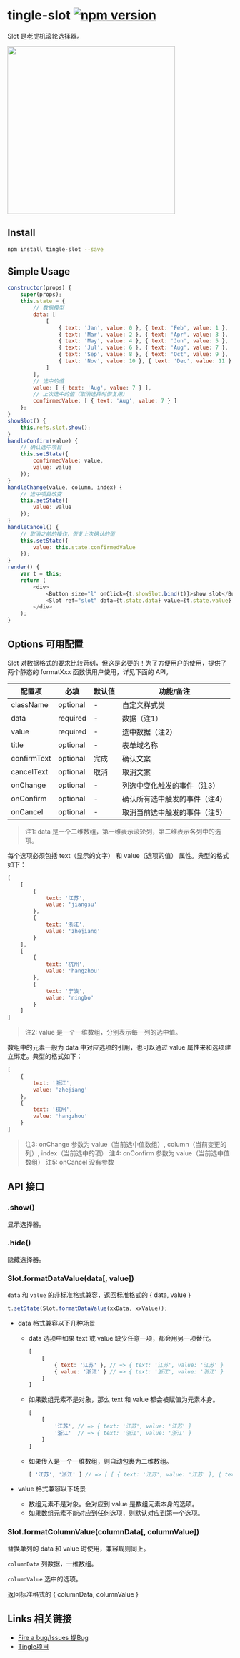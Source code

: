# tingle-slot [![npm version](https://badge.fury.io/js/tingle-slot.svg)](http://badge.fury.io/js/tingle-slot)

Slot 是老虎机滚轮选择器。

<img src="https://img.alicdn.com/tps/TB1onQXJpXXXXbCXXXXXXXXXXXX-750-1254.png" width="375"/>

## Install

```bash
npm install tingle-slot --save
```

## Simple Usage

```js
constructor(props) {
    super(props);
    this.state = {
        // 数据模型
        data: [
            [
                { text: 'Jan', value: 0 }, { text: 'Feb', value: 1 },
                { text: 'Mar', value: 2 }, { text: 'Apr', value: 3 },
                { text: 'May', value: 4 }, { text: 'Jun', value: 5 },
                { text: 'Jul', value: 6 }, { text: 'Aug', value: 7 },
                { text: 'Sep', value: 8 }, { text: 'Oct', value: 9 },
                { text: 'Nov', value: 10 }, { text: 'Dec', value: 11 }
            ]
        ],
        // 选中的值
        value: [ { text: 'Aug', value: 7 } ],
        // 上次选中的值（取消选择时恢复用）
        confirmedValue: [ { text: 'Aug', value: 7 } ]
    };
}
showSlot() {
    this.refs.slot.show();
}
handleConfirm(value) {
    // 确认选中项目
    this.setState({
        confirmedValue: value,
        value: value
    });
}
handleChange(value, column, index) {
    // 选中项目改变
    this.setState({
        value: value
    });
}
handleCancel() {
    // 取消之前的操作，恢复上次确认的值
    this.setState({
        value: this.state.confirmedValue
    });
}
render() {
    var t = this;
    return (
        <div>
            <Button size="l" onClick={t.showSlot.bind(t)}>show slot</Button>
            <Slot ref="slot" data={t.state.data} value={t.state.value} title="title" onConfirm={t.handleConfirm.bind(t)} onChange={t.handleChange.bind(t)} onCancel={t.handleCancel.bind(t)}/>
        </div>
    );
}
```

## Options 可用配置

Slot 对数据格式的要求比较苛刻，但这是必要的！为了方便用户的使用，提供了两个静态的 formatXxx 函数供用户使用，详见下面的 API。

| 配置项 | 必填 | 默认值 | 功能/备注 |
|---|----|---|----|
|className|optional|-|自定义样式类|
|data|required|-|数据（注1）|
|value|required|-|选中数据（注2）|
|title|optional|-|表单域名称|
|confirmText|optional|完成|确认文案|
|cancelText|optional|取消|取消文案|
|onChange|optional|-|列选中变化触发的事件（注3）|
|onConfirm|optional|-|确认所有选中触发的事件（注4）|
|onCancel|optional|-|取消当前选中触发的事件（注5）|

> 注1: data 是一个二维数组，第一维表示滚轮列，第二维表示各列中的选项。

每个选项必须包括 text（显示的文字） 和 value（选项的值） 属性。典型的格式如下：

```js
[
    [
        {
            text: '江苏',
            value: 'jiangsu'
        },
        {
            text: '浙江',
            value: 'zhejiang'
        }
    ],
    [
        {
            text: '杭州',
            value: 'hangzhou'
        },
        {
            text: '宁波',
            value: 'ningbo'
        }
    ]
]
```

> 注2: value 是一个一维数组，分别表示每一列的选中值。

数组中的元素一般为 data 中对应选项的引用，也可以通过 value 属性来和选项建立绑定。典型的格式如下：

```js
[
    {
        text: '浙江',
        value: 'zhejiang'
    },
    {
        text: '杭州',
        value: 'hangzhou'
    }
]
```

> 注3: onChange 参数为 value（当前选中值数组）, column（当前变更的列）, index（当前选中的项）
> 注4: onConfirm 参数为 value（当前选中值数组）
> 注5: onCancel 没有参数

## API 接口

### .show()

显示选择器。

### .hide()

隐藏选择器。

### Slot.formatDataValue(data[, value])

`data` 和 `value` 的非标准格式兼容，返回标准格式的 { data, value }

```js
t.setState(Slot.formatDataValue(xxData, xxValue));
```

- data 格式兼容以下几种场景

  - data 选项中如果 text 或 value 缺少任意一项，都会用另一项替代。

    ```js
    [
        [
            { text: '江苏' }, // => { text: '江苏', value: '江苏' }
            { value: '浙江' } // => { text: '浙江', value: '浙江' }
        ]
    ]
    ```

  - 如果数组元素不是对象，那么 text 和 value 都会被赋值为元素本身。

    ```js
    [
        [
            '江苏', // => { text: '江苏', value: '江苏' }
            '浙江'  // => { text: '浙江', value: '浙江' }
        ]
    ]
    ```

  - 如果传入是一个一维数组，则自动包裹为二维数组。

    ```js
    [ '江苏', '浙江' ] // => [ [ { text: '江苏', value: '江苏' }, { text: '浙江', value: '浙江' } ] ]
    ```

- value 格式兼容以下场景

  - 数组元素不是对象。会对应到 value 是数组元素本身的选项。
  - 如果数组元素不能对应到任何选项，则默认对应到第一个选项。

### Slot.formatColumnValue(columnData[, columnValue])

替换单列的 data 和 value 时使用，兼容规则同上。

`columnData` 列数据，一维数组。

`columnValue` 选中的选项。

返回标准格式的 { columnData, columnValue }

## Links 相关链接

- [Fire a bug/Issues 提Bug](https://github.com/tinglejs/tingle-slot/issues)
- [Tingle项目](https://github.com/tinglejs/generator-tingle)